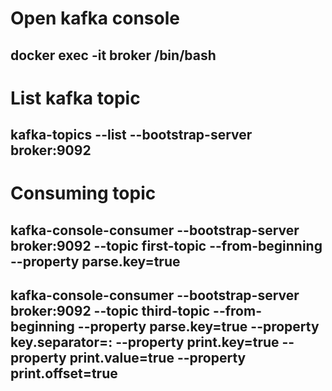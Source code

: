 
# Open kafka console
## docker exec -it broker /bin/bash

# List kafka topic
## kafka-topics --list --bootstrap-server broker:9092

# Consuming topic
## kafka-console-consumer --bootstrap-server broker:9092 --topic first-topic --from-beginning --property parse.key=true
## kafka-console-consumer --bootstrap-server broker:9092 --topic third-topic --from-beginning --property parse.key=true --property key.separator=: --property print.key=true --property print.value=true --property print.offset=true

